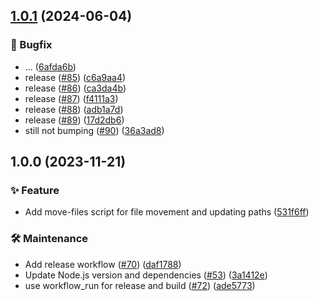 ## [1.0.1](https://github.com/stevendejongnl/MadeBySteven/compare/v1.0.0...v1.0.1) (2024-06-04)


### 🐛 Bugfix

* ... ([6afda6b](https://github.com/stevendejongnl/MadeBySteven/commit/6afda6bbbeafcf62763d3bfa9a647e4c16e621e7))
* release ([#85](https://github.com/stevendejongnl/MadeBySteven/issues/85)) ([c6a9aa4](https://github.com/stevendejongnl/MadeBySteven/commit/c6a9aa4e4b957b9a93bad3d92cd258849a788a79))
* release ([#86](https://github.com/stevendejongnl/MadeBySteven/issues/86)) ([ca3da4b](https://github.com/stevendejongnl/MadeBySteven/commit/ca3da4b8542650e1e013cedfe351dd4200388298))
* release ([#87](https://github.com/stevendejongnl/MadeBySteven/issues/87)) ([f4111a3](https://github.com/stevendejongnl/MadeBySteven/commit/f4111a334d840d8775292b8f99048eb7a6b9dee2))
* release ([#88](https://github.com/stevendejongnl/MadeBySteven/issues/88)) ([adb1a7d](https://github.com/stevendejongnl/MadeBySteven/commit/adb1a7dc014cddf282c539e85043b273fc557162))
* release ([#89](https://github.com/stevendejongnl/MadeBySteven/issues/89)) ([17d2db6](https://github.com/stevendejongnl/MadeBySteven/commit/17d2db62d5ad0c26604cbef146741ec5bcef61c9))
* still not bumping ([#90](https://github.com/stevendejongnl/MadeBySteven/issues/90)) ([36a3ad8](https://github.com/stevendejongnl/MadeBySteven/commit/36a3ad8b0cd09f9c5a3ddf3fc4ff6f3eeaecc852))

## 1.0.0 (2023-11-21)


### ✨ Feature

* Add move-files script for file movement and updating paths ([531f6ff](https://github.com/stevendejongnl/MadeBySteven/commit/531f6ff699b13f96eca7c7b631d3541565795c17))


### 🛠️ Maintenance

* Add release workflow ([#70](https://github.com/stevendejongnl/MadeBySteven/issues/70)) ([daf1788](https://github.com/stevendejongnl/MadeBySteven/commit/daf178870a4d155b4b1cd34309365ab1245d80c0))
* Update Node.js version and dependencies ([#53](https://github.com/stevendejongnl/MadeBySteven/issues/53)) ([3a1412e](https://github.com/stevendejongnl/MadeBySteven/commit/3a1412e329ceafd89e6a41d71d7686623d1d7955))
* use workflow_run for release and build ([#72](https://github.com/stevendejongnl/MadeBySteven/issues/72)) ([ade5773](https://github.com/stevendejongnl/MadeBySteven/commit/ade5773661c8981fe891d164da19cebb9269148b))
